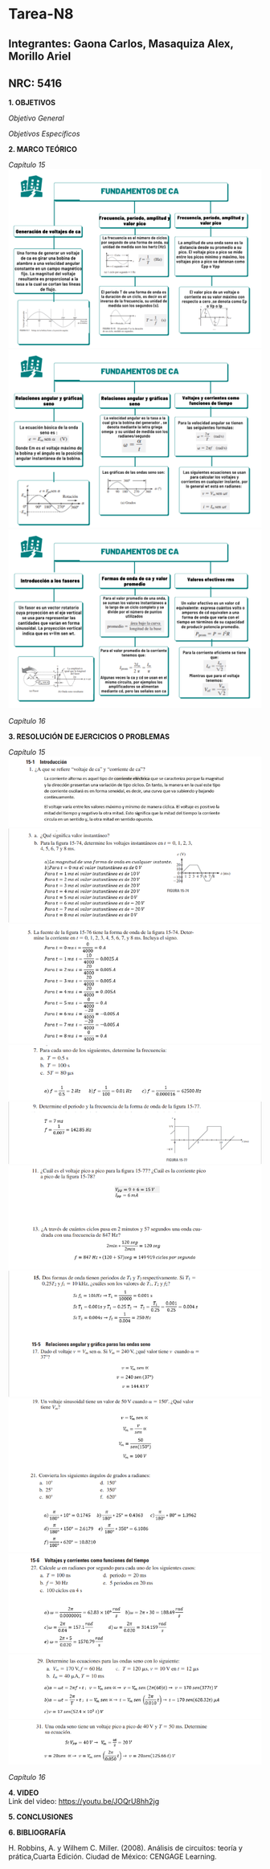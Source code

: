 # Tarea-N8
## Integrantes: Gaona Carlos, Masaquiza Alex, Morillo Ariel
## NRC: 5416

**1. OBJETIVOS**

_Objetivo General_



_Objetivos Específicos_

**2. MARCO TEÓRICO**


_Capítulo 15_     
![Mapa15]( https://github.com/AlexMP98/Tarea-N8/blob/main/Imagenes/Cap15.png )     
![Mapa15_1]( https://github.com/AlexMP98/Tarea-N8/blob/main/Imagenes/Cap15_1.png )     
![Mapa15_2]( https://github.com/AlexMP98/Tarea-N8/blob/main/Imagenes/Cap15_2.png )



_Capítulo 16_



**3. RESOLUCIÓN DE EJERCICIOS O PROBLEMAS**

_Capítulo 15_     
![1]( https://github.com/AlexMP98/Tarea-N8/blob/main/Imagenes/1.png )     
![3]( https://github.com/AlexMP98/Tarea-N8/blob/main/Imagenes/3.png )     
![5]( https://github.com/AlexMP98/Tarea-N8/blob/main/Imagenes/5.png )      
![7]( https://github.com/AlexMP98/Tarea-N8/blob/main/Imagenes/7.png )      
![9]( https://github.com/AlexMP98/Tarea-N8/blob/main/Imagenes/9.png )      
![11-13]( https://github.com/AlexMP98/Tarea-N8/blob/main/Imagenes/11-13.png )       
![15-17]( https://github.com/AlexMP98/Tarea-N8/blob/main/Imagenes/15-17.png )      
![19-21]( https://github.com/AlexMP98/Tarea-N8/blob/main/Imagenes/19-21.png )     
![27]( https://github.com/AlexMP98/Tarea-N8/blob/main/Imagenes/27.png )     
![29]( https://github.com/AlexMP98/Tarea-N8/blob/main/Imagenes/29.png )      
![31]( https://github.com/AlexMP98/Tarea-N8/blob/main/Imagenes/31.png )     




_Capítulo 16_


**4. VIDEO**         
Link del video:  https://youtu.be/JOQrU8hh2jg



**5. CONCLUSIONES**




**6. BIBLIOGRAFÍA**

H. Robbins, A. y Wilhem C. Miller. (2008). Análisis de circuitos: teoría y prática,Cuarta Edición. Ciudad de México: CENGAGE Learning.




